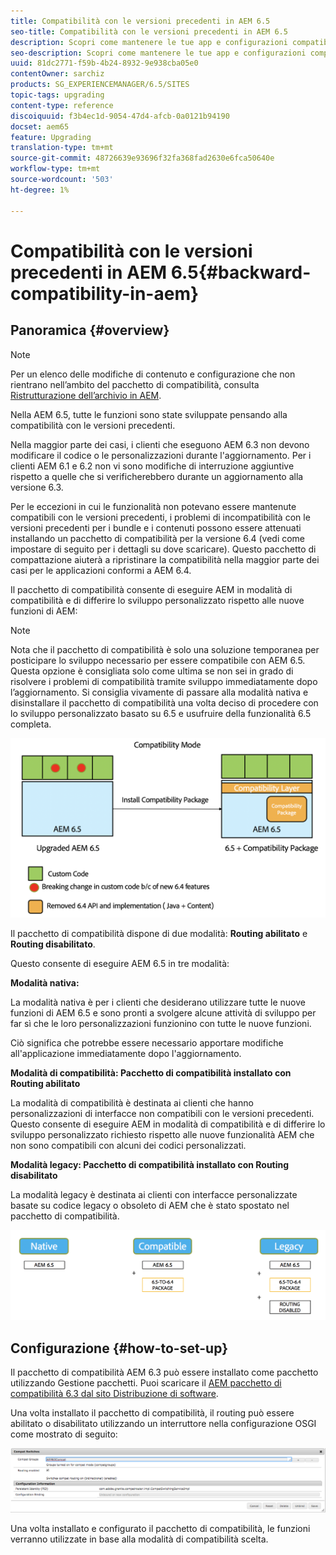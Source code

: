 ```yaml
---
title: Compatibilità con le versioni precedenti in AEM 6.5
seo-title: Compatibilità con le versioni precedenti in AEM 6.5
description: Scopri come mantenere le tue app e configurazioni compatibili con AEM 6.5
seo-description: Scopri come mantenere le tue app e configurazioni compatibili con AEM 6.5
uuid: 81dc2771-f59b-4b24-8932-9e938cba05e0
contentOwner: sarchiz
products: SG_EXPERIENCEMANAGER/6.5/SITES
topic-tags: upgrading
content-type: reference
discoiquuid: f3b4ec1d-9054-47d4-afcb-0a0121b94190
docset: aem65
feature: Upgrading
translation-type: tm+mt
source-git-commit: 48726639e93696f32fa368fad2630e6fca50640e
workflow-type: tm+mt
source-wordcount: '503'
ht-degree: 1%

---
```



# Compatibilità con le versioni precedenti in AEM 6.5{#backward-compatibility-in-aem}

## Panoramica {#overview}

>[!NOTE]
>
>Per un elenco delle modifiche di contenuto e configurazione che non rientrano nell’ambito del pacchetto di compatibilità, consulta [Ristrutturazione dell’archivio in AEM](/help/sites-deploying/repository-restructuring.md).

Nella AEM 6.5, tutte le funzioni sono state sviluppate pensando alla compatibilità con le versioni precedenti.

Nella maggior parte dei casi, i clienti che eseguono AEM 6.3 non devono modificare il codice o le personalizzazioni durante l&#39;aggiornamento. Per i clienti AEM 6.1 e 6.2 non vi sono modifiche di interruzione aggiuntive rispetto a quelle che si verificherebbero durante un aggiornamento alla versione 6.3.

Per le eccezioni in cui le funzionalità non potevano essere mantenute compatibili con le versioni precedenti, i problemi di incompatibilità con le versioni precedenti per i bundle e i contenuti possono essere attenuati installando un pacchetto di compatibilità per la versione 6.4 (vedi come impostare di seguito per i dettagli su dove scaricare). Questo pacchetto di compattazione aiuterà a ripristinare la compatibilità nella maggior parte dei casi per le applicazioni conformi a AEM 6.4.

Il pacchetto di compatibilità consente di eseguire AEM in modalità di compatibilità e di differire lo sviluppo personalizzato rispetto alle nuove funzioni di AEM:

>[!NOTE]
>
>Nota che il pacchetto di compatibilità è solo una soluzione temporanea per posticipare lo sviluppo necessario per essere compatibile con AEM 6.5. Questa opzione è consigliata solo come ultima se non sei in grado di risolvere i problemi di compatibilità tramite sviluppo immediatamente dopo l’aggiornamento. Si consiglia vivamente di passare alla modalità nativa e disinstallare il pacchetto di compatibilità una volta deciso di procedere con lo sviluppo personalizzato basato su 6.5 e usufruire della funzionalità 6.5 completa.

![sasso](assets/sase.png)

Il pacchetto di compatibilità dispone di due modalità: **Routing abilitato** e **Routing disabilitato**.

Questo consente di eseguire AEM 6.5 in tre modalità:

**Modalità nativa:**

La modalità nativa è per i clienti che desiderano utilizzare tutte le nuove funzioni di AEM 6.5 e sono pronti a svolgere alcune attività di sviluppo per far sì che le loro personalizzazioni funzionino con tutte le nuove funzioni.

Ciò significa che potrebbe essere necessario apportare modifiche all&#39;applicazione immediatamente dopo l&#39;aggiornamento.

**Modalità di compatibilità: Pacchetto di compatibilità installato con Routing abilitato**

La modalità di compatibilità è destinata ai clienti che hanno personalizzazioni di interfacce non compatibili con le versioni precedenti. Questo consente di eseguire AEM in modalità di compatibilità e di differire lo sviluppo personalizzato richiesto rispetto alle nuove funzionalità AEM che non sono compatibili con alcuni dei codici personalizzati.

**Modalità legacy: Pacchetto di compatibilità installato con Routing disabilitato**

La modalità legacy è destinata ai clienti con interfacce personalizzate basate su codice legacy o obsoleto di AEM che è stato spostato nel pacchetto di compatibilità.

![sapone](assets/sapte.png)

## Configurazione {#how-to-set-up}

Il pacchetto di compatibilità AEM 6.3 può essere installato come pacchetto utilizzando Gestione pacchetti. Puoi scaricare il [AEM pacchetto di compatibilità 6.3 dal sito Distribuzione di software](https://experience.adobe.com/#/downloads/content/software-distribution/en/aem.html?package=/content/software-distribution/en/details.html/content/dam/aem/public/adobe/packages/cq640/compatpack/aem-compat-cq64-to-cq63).

Una volta installato il pacchetto di compatibilità, il routing può essere abilitato o disabilitato utilizzando un interruttore nella configurazione OSGI come mostrato di seguito:

![screen_shot_2017-11-27at122421pm](assets/screen_shot_2017-11-27at122421pm.png)

Una volta installato e configurato il pacchetto di compatibilità, le funzioni verranno utilizzate in base alla modalità di compatibilità scelta.
